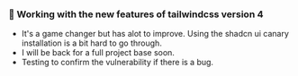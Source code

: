 ### 🔰 Working with the new features of tailwindcss version 4
- It's a game changer but has alot to improve. Using the shadcn ui canary installation is a bit hard to go through.
- I will be back for a full project base soon.
- Testing to confirm the vulnerability if there is a bug.